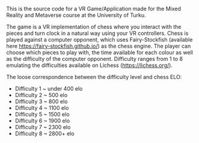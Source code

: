 This is the source code for a VR Game/Application made for the Mixed Reality and Metaverse course at the University of Turku. 

The game is a VR implementation of chess where you interact with the pieces and turn clock in a natural way using your VR controllers. Chess is played against a computer opponent, which uses Fairy-Stockfish (available here https://fairy-stockfish.github.io/) as the chess engine. The player can choose which pieces to play with, the time available for each colour as well as the difficulty of the computer opponent. Difficulty ranges from 1 to 8 emulating the difficulties available on Lichess (https://lichess.org/).

The loose correspondence between the difficulty level and chess ELO:
- Difficulty 1 ~ under 400 elo
- Difficulty 2 ~ 500 elo
- Difficulty 3 ~ 800 elo
- Difficulty 4 ~ 1100 elo
- Difficulty 5 ~ 1500 elo
- Difficulty 6 ~ 1900 elo
- Difficulty 7 ~ 2300 elo
- Difficulty 8 ~ 2800+ elo
